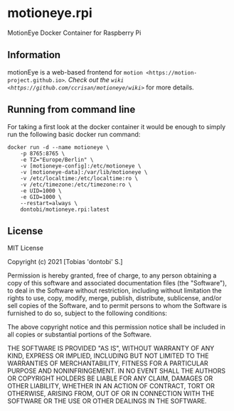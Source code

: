 # motioneye.rpi
MotionEye Docker Container for Raspberry Pi

## Information
motionEye is a web-based frontend for `motion <https://motion-project.github.io>`_. Check out the `wiki <https://github.com/ccrisan/motioneye/wiki>`_ for more details.

## Running from command line
For taking a first look at the docker container it would be enough to simply run the following basic docker run command:
```
docker run -d --name motioneye \
    -p 8765:8765 \
    -e TZ="Europe/Berlin" \
    -v [motioneye-config]:/etc/motioneye \
    -v [motioneye-data]:/var/lib/motioneye \
    -v /etc/localtime:/etc/localtime:ro \
    -v /etc/timezone:/etc/timezone:ro \
    -e UID=1000 \
    -e GID=1000 \
    --restart=always \
    dontobi/motioneye.rpi:latest
```

## License
MIT License

Copyright (c) 2021 [Tobias 'dontobi' S.]

Permission is hereby granted, free of charge, to any person obtaining a copy
of this software and associated documentation files (the "Software"), to deal
in the Software without restriction, including without limitation the rights
to use, copy, modify, merge, publish, distribute, sublicense, and/or sell
copies of the Software, and to permit persons to whom the Software is
furnished to do so, subject to the following conditions:

The above copyright notice and this permission notice shall be included in all
copies or substantial portions of the Software.

THE SOFTWARE IS PROVIDED "AS IS", WITHOUT WARRANTY OF ANY KIND, EXPRESS OR
IMPLIED, INCLUDING BUT NOT LIMITED TO THE WARRANTIES OF MERCHANTABILITY,
FITNESS FOR A PARTICULAR PURPOSE AND NONINFRINGEMENT. IN NO EVENT SHALL THE
AUTHORS OR COPYRIGHT HOLDERS BE LIABLE FOR ANY CLAIM, DAMAGES OR OTHER
LIABILITY, WHETHER IN AN ACTION OF CONTRACT, TORT OR OTHERWISE, ARISING FROM,
OUT OF OR IN CONNECTION WITH THE SOFTWARE OR THE USE OR OTHER DEALINGS IN THE
SOFTWARE.
